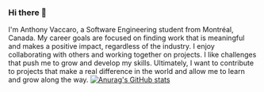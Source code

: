 ### Hi there 👋

I'm Anthony Vaccaro, a Software Engineering student from Montréal, Canada. My career goals are focused on finding work that is meaningful and makes a positive impact, regardless of the industry. I enjoy collaborating with others and working together on projects. I like challenges that push me to grow and develop my skills. Ultimately, I want to contribute to projects that make a real difference in the world and allow me to learn and grow along the way.
[![Anurag's GitHub stats](https://github-readme-stats.vercel.app/api?username=Vaxy15)](https://github.com/anuraghazra/github-readme-stats)
